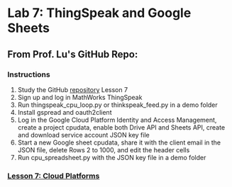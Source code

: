 # Lab 7: ThingSpeak and Google Sheets
## From Prof. Lu's GitHub Repo:
### Instructions
1. Study the GitHub [repository](https://github.com/kevinwlu/iot) Lesson 7
2. Sign up and log in MathWorks ThingSpeak
3. Run thingspeak_cpu_loop.py or thinkspeak_feed.py in a demo folder
4. Install gspread and oauth2client
5. Log in the Google Cloud Platform Identity and Access Management, create a project cpudata, enable both Drive API and Sheets API, create and download service account JSON key file
6. Start a new Google sheet cpudata, share it with the client email in the JSON file, delete Rows 2 to 1000, and edit the header cells
7. Run cpu_spreadsheet.py with the JSON key file in a demo folder
### [Lesson 7: Cloud Platforms](lesson7/README.md)
